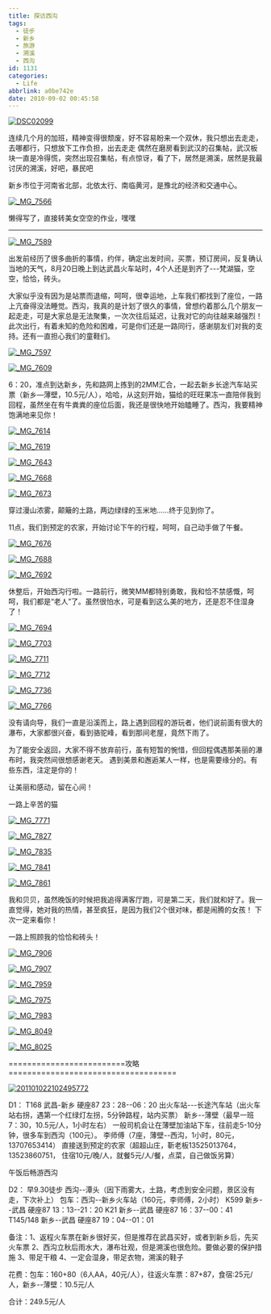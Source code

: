 ```yaml
---
title: 探访西沟
tags:
  - 徒步
  - 新乡
  - 旅游
  - 溯溪
  - 西沟
id: 1131
categories:
  - Life
abbrlink: a0be742e
date: 2010-09-02 00:45:58
---
```

[![](/images/2010/09/DSC02099.jpg "DSC02099")](/images/2010/09/DSC02099.jpg)

连续几个月的加班，精神变得很颓废，好不容易盼来一个双休，我只想出去走走，去哪都行，只想放下工作负担，出去走走 偶然在磨房看到武汉的召集帖，武汉板块一直是冷得慌，突然出现召集帖，有点惊讶，看了下，居然是溯溪，居然是我最讨厌的溯溪，好吧，暴民吧

新乡市位于河南省北部，北依太行、南临黄河，是豫北的经济和交通中心。
<!--more-->
[![](/images/2010/09/MG_7566.jpg "_MG_7566")](/images/2010/09/MG_7566.jpg)

懒得写了，直接转美女空空的作业，嘿嘿

---

[![](/images/2010/09/MG_7589.jpg "_MG_7589")](/images/2010/09/MG_7589.jpg)

出发前经历了很多曲折的事情，约伴，确定出发时间，买票，预订房间，反复确认当地的天气，8月20日晚上到达武昌火车站时，4个人还是到齐了---梵湖猫，空空，恰恰，砖头。

大家似乎没有因为是站票而退缩，呵呵，很幸运地，上车我们都找到了座位，一路上亢奋得没法睡觉。西沟，我真的是计划了很久的事情，曾想约着那么几个朋友一起走走，可是大家总是无法聚集，一次次往后延迟，让我对它的向往越来越强烈！此次出行，有着未知的危险和困难，可是你们还是一路同行，感谢朋友们对我的支持。还有一直担心我们的童鞋们。

[![](/images/2010/09/MG_7597.jpg "_MG_7597")](/images/2010/09/MG_7597.jpg)

[![](/images/2010/09/MG_7609.jpg "_MG_7609")](/images/2010/09/MG_7609.jpg)

6：20，准点到达新乡，先和路网上拣到的2MM汇合，一起去新乡长途汽车站买票（新乡—薄壁，10.5元/人），哈哈，从这刻开始，猫给的旺旺果冻一直陪伴我到回程，虽然坐在有牛粪粪的座位后面，我还是很快地开始瞌睡了。西沟，我要精神饱满地来见你！

[![](/images/2010/09/MG_7614.jpg "_MG_7614")](/images/2010/09/MG_7614.jpg)

[![](/images/2010/09/MG_7619.jpg "_MG_7619")](/images/2010/09/MG_7619.jpg)

[![](/images/2010/09/MG_7643.jpg "_MG_7643")](/images/2010/09/MG_7643.jpg)

[![](/images/2010/09/MG_7668.jpg "_MG_7668")](/images/2010/09/MG_7668.jpg)

[![](/images/2010/09/MG_7673.jpg "_MG_7673")](/images/2010/09/MG_7673.jpg)

穿过漫山浓雾，颠簸的土路，两边绿绿的玉米地……终于见到你了。

11点，我们到预定的农家，开始讨论下午的行程，呵呵，自己动手做了午餐。

[![](/images/2010/09/MG_7676.jpg "_MG_7676")](/images/2010/09/MG_7676.jpg)

[![](/images/2010/09/MG_7688.jpg "_MG_7688")](/images/2010/09/MG_7688.jpg)

[![](/images/2010/09/MG_7692.jpg "_MG_7692")](/images/2010/09/MG_7692.jpg)

休整后，开始西沟行啦。一路前行，微笑MM都特别勇敢，我和恰不禁感慨，呵呵，我们都是“老人”了。虽然很怕水，可是看到这么美的地方，还是忍不住湿身了！

[![](/images/2010/09/MG_7694.jpg "_MG_7694")](/images/2010/09/MG_7694.jpg)

[![](/images/2010/09/MG_7703.jpg "_MG_7703")](/images/2010/09/MG_7703.jpg)

[![](/images/2010/09/MG_7711.jpg "_MG_7711")](/images/2010/09/MG_7711.jpg)

[![](/images/2010/09/MG_7712.jpg "_MG_7712")](/images/2010/09/MG_7712.jpg)

[![](/images/2010/09/MG_7736.jpg "_MG_7736")](/images/2010/09/MG_7736.jpg)

[![](/images/2010/09/MG_7766.jpg "_MG_7766")](/images/2010/09/MG_7766.jpg)

没有请向导，我们一直是沿溪而上，路上遇到回程的游玩者，他们说前面有很大的瀑布，大家都很兴奋，看到骆驼峰，看到那间老屋，竟然下雨了。

为了能安全返回，大家不得不放弃前行，虽有短暂的惋惜，但回程偶遇那美丽的瀑布时，我突然间很想感谢老天。
遇到美景和邂逅某人一样，也是需要缘分的。有些东西，注定是你的！

让美丽和感动，留在心间！

一路上辛苦的猫

[![](/images/2010/09/MG_7771.jpg "_MG_7771")](/images/2010/09/MG_7771.jpg)

[![](/images/2010/09/MG_7827.jpg "_MG_7827")](/images/2010/09/MG_7827.jpg)

[![](/images/2010/09/MG_7835.jpg "_MG_7835")](/images/2010/09/MG_7835.jpg)

[![](/images/2010/09/MG_7841.jpg "_MG_7841")](/images/2010/09/MG_7841.jpg)

[![](/images/2010/09/MG_7861.jpg "_MG_7861")](/images/2010/09/MG_7861.jpg)

我和贝贝，虽然晚饭的时候把我追得满客厅跑，可是第二天，我们就和好了。我一直觉得，她对我的热情，甚至疯狂，是因为我们2个很对味，都是闹腾的女孩！ 下次一定来看你！

一路上照顾我的恰恰和砖头！

[![](/images/2010/09/MG_7906.jpg "_MG_7906")](/images/2010/09/MG_7906.jpg)

[![](/images/2010/09/MG_7907.jpg "_MG_7907")](/images/2010/09/MG_7907.jpg)

[![](/images/2010/09/MG_7959.jpg "_MG_7959")](/images/2010/09/MG_7959.jpg)

[![](/images/2010/09/MG_7975.jpg "_MG_7975")](/images/2010/09/MG_7975.jpg)

[![](/images/2010/09/MG_7983.jpg "_MG_7983")](/images/2010/09/MG_7983.jpg)

[![](/images/2010/09/MG_8049.jpg "_MG_8049")](/images/2010/09/MG_8049.jpg)

[![](/images/2010/09/MG_8025.jpg "_MG_8025")](/images/2010/09/MG_8025.jpg)


=========================攻略====================================

[![](/images/2010/09/201101022102495772.jpg "201101022102495772")](/images/2010/09/201101022102495772.jpg)

D1： T168 武昌-新乡 硬座87 23：28--06：20
出火车站---长途汽车站（出火车站右拐，遇第一个红绿灯左拐，5分钟路程，站内买票）
新乡--薄壁（最早一班7：30，10.5元/人，1小时左右）
一般司机会让在薄壁加油站下车，往前走5-10分钟，很多车到西沟（100元）。
李师傅（7座，薄壁--西沟，1小时，80元，13707653414）
直接送到预定的农家（超超山庄，靳老板13525013764，13523860751，
住宿10元/晚/人，就餐5元/人/餐，点菜，自己做饭另算）

午饭后畅游西沟

D2： 早9.30徒步 西沟--潭头（因下雨雾大，土路，考虑到安全问题，景区没有走，下次补上）
包车：西沟--新乡火车站（160元，李师傅，2小时）
K599 新乡--武昌 硬座87 13：13--21：20
K21 新乡--武昌 硬座87 16：37--00：41
T145/148 新乡--武昌 硬座87 19：04--01：01

备注：1、返程火车票在新乡很好买，但是推荐在武昌买好，或者到新乡后，先买火车票
2、西沟立秋后雨水大，瀑布壮观，但是溯溪也很危险。要做必要的保护措施
3、带足干粮
4、一定会湿身，带足衣物，溯溪的鞋子

花费：包车：160+80（6人AA，40元/人），往返火车票：87+87，食宿:25元/人，新乡--薄壁：10.5元/人

合计：249.5元/人